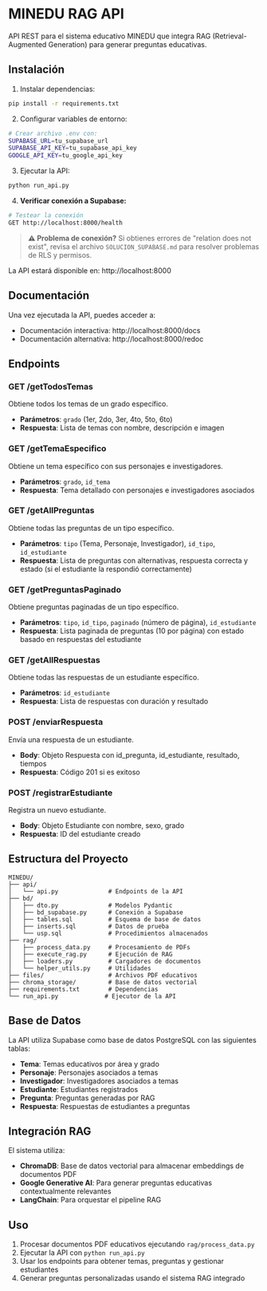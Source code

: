 # MINEDU RAG API

API REST para el sistema educativo MINEDU que integra RAG (Retrieval-Augmented Generation) para generar preguntas educativas.

## Instalación

1. Instalar dependencias:
```bash
pip install -r requirements.txt
```

2. Configurar variables de entorno:
```bash
# Crear archivo .env con:
SUPABASE_URL=tu_supabase_url
SUPABASE_API_KEY=tu_supabase_api_key
GOOGLE_API_KEY=tu_google_api_key
```

3. Ejecutar la API:
```bash
python run_api.py
```

4. **Verificar conexión a Supabase:**
```bash
# Testear la conexión
GET http://localhost:8000/health
```

> **⚠️ Problema de conexión?** Si obtienes errores de "relation does not exist", revisa el archivo `SOLUCION_SUPABASE.md` para resolver problemas de RLS y permisos.

La API estará disponible en: http://localhost:8000

## Documentación

Una vez ejecutada la API, puedes acceder a:
- Documentación interactiva: http://localhost:8000/docs
- Documentación alternativa: http://localhost:8000/redoc

## Endpoints

### GET /getTodosTemas
Obtiene todos los temas de un grado específico.
- **Parámetros**: `grado` (1er, 2do, 3er, 4to, 5to, 6to)
- **Respuesta**: Lista de temas con nombre, descripción e imagen

### GET /getTemaEspecifico
Obtiene un tema específico con sus personajes e investigadores.
- **Parámetros**: `grado`, `id_tema`
- **Respuesta**: Tema detallado con personajes e investigadores asociados

### GET /getAllPreguntas
Obtiene todas las preguntas de un tipo específico.
- **Parámetros**: `tipo` (Tema, Personaje, Investigador), `id_tipo`, `id_estudiante`
- **Respuesta**: Lista de preguntas con alternativas, respuesta correcta y estado (si el estudiante la respondió correctamente)

### GET /getPreguntasPaginado
Obtiene preguntas paginadas de un tipo específico.
- **Parámetros**: `tipo`, `id_tipo`, `paginado` (número de página), `id_estudiante`
- **Respuesta**: Lista paginada de preguntas (10 por página) con estado basado en respuestas del estudiante

### GET /getAllRespuestas
Obtiene todas las respuestas de un estudiante específico.
- **Parámetros**: `id_estudiante`
- **Respuesta**: Lista de respuestas con duración y resultado

### POST /enviarRespuesta
Envía una respuesta de un estudiante.
- **Body**: Objeto Respuesta con id_pregunta, id_estudiante, resultado, tiempos
- **Respuesta**: Código 201 si es exitoso

### POST /registrarEstudiante
Registra un nuevo estudiante.
- **Body**: Objeto Estudiante con nombre, sexo, grado
- **Respuesta**: ID del estudiante creado

## Estructura del Proyecto

```
MINEDU/
├── api/
│   └── api.py              # Endpoints de la API
├── bd/
│   ├── dto.py              # Modelos Pydantic
│   ├── bd_supabase.py      # Conexión a Supabase
│   ├── tables.sql          # Esquema de base de datos
│   ├── inserts.sql         # Datos de prueba
│   └── usp.sql             # Procedimientos almacenados
├── rag/
│   ├── process_data.py     # Procesamiento de PDFs
│   ├── execute_rag.py      # Ejecución de RAG
│   ├── loaders.py          # Cargadores de documentos
│   └── helper_utils.py     # Utilidades
├── files/                  # Archivos PDF educativos
├── chroma_storage/         # Base de datos vectorial
├── requirements.txt        # Dependencias
└── run_api.py             # Ejecutor de la API
```

## Base de Datos

La API utiliza Supabase como base de datos PostgreSQL con las siguientes tablas:
- **Tema**: Temas educativos por área y grado
- **Personaje**: Personajes asociados a temas
- **Investigador**: Investigadores asociados a temas
- **Estudiante**: Estudiantes registrados
- **Pregunta**: Preguntas generadas por RAG
- **Respuesta**: Respuestas de estudiantes a preguntas

## Integración RAG

El sistema utiliza:
- **ChromaDB**: Base de datos vectorial para almacenar embeddings de documentos PDF
- **Google Generative AI**: Para generar preguntas educativas contextualmente relevantes
- **LangChain**: Para orquestar el pipeline RAG

## Uso

1. Procesar documentos PDF educativos ejecutando `rag/process_data.py`
2. Ejecutar la API con `python run_api.py`
3. Usar los endpoints para obtener temas, preguntas y gestionar estudiantes
4. Generar preguntas personalizadas usando el sistema RAG integrado

